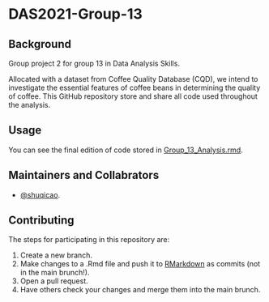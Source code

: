 # DAS2021-Group-13

## Background

Group project 2 for group 13 in Data Analysis Skills. 

Allocated with a dataset from Coffee Quality Database (CQD), we intend to investigate the essential features of coffee beans in determining the quality of coffee. This GitHub repository store and share all code used throughout the analysis.

## Usage

You can see the final edition of code stored in [Group_13_Analysis.rmd](Group_13_Analysis.rmd).
## Maintainers and Collabrators

- [@shuqicao](https://github.com/shuqicao).

## Contributing

The steps for participating in this repository are:

1. Create a new branch.
2. Make changes to a .Rmd file and push it to [RMarkdown](RMarkdown/) as commits (not in the main brunch!).
4. Open a pull request.
5. Have others check your changes and merge them into the main brunch.

